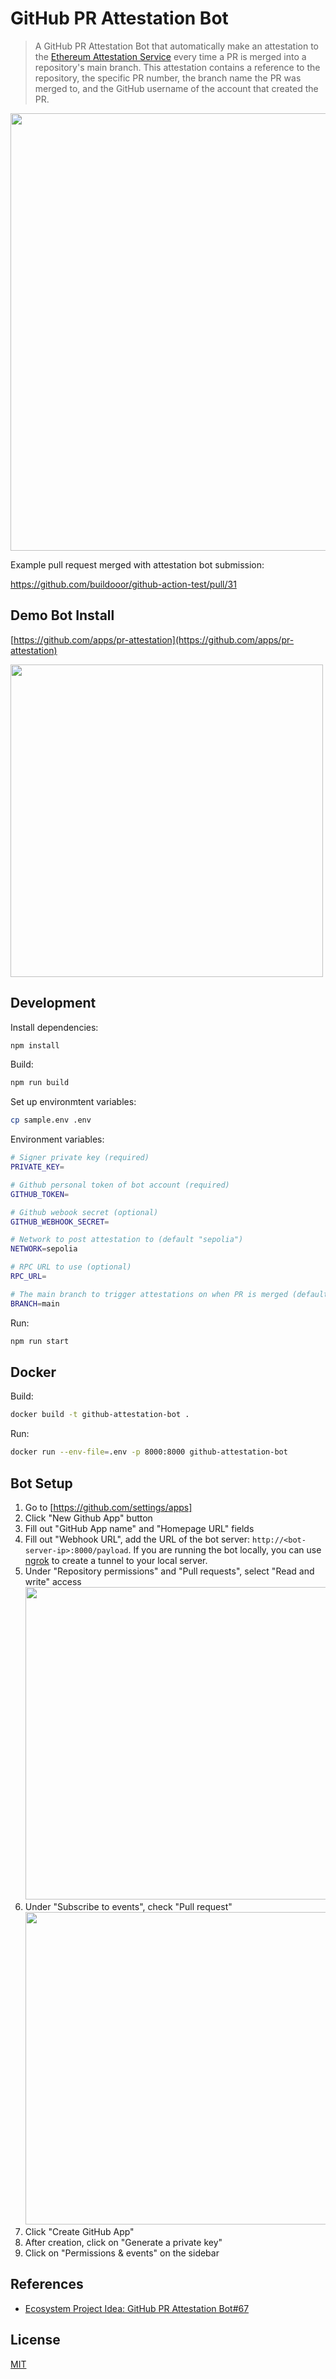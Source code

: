 # GitHub PR Attestation Bot

> A GitHub PR Attestation Bot that automatically make an attestation to the [Ethereum Attestation Service](https://easscan.org/) every time a PR is merged into a repository's main branch. This attestation contains a reference to the repository, the specific PR number, the branch name the PR was merged to, and the GitHub username of the account that created the PR.

<img src="https://user-images.githubusercontent.com/168240/248449700-e2ac0c3e-c5bd-4e24-b29f-2572665fbd03.png" width="700px">

Example pull request merged with attestation bot submission:

https://github.com/buildooor/github-action-test/pull/31

## Demo Bot Install

[https://github.com/apps/pr-attestation](https://github.com/apps/pr-attestation)

<img src="https://user-images.githubusercontent.com/168240/248449531-da08e3d9-2c9b-4bce-afad-4bd696c6ed01.png" width="500px">

## Development

Install dependencies:

```sh
npm install
```

Build:

```sh
npm run build
```

Set up environmtent variables:

```sh
cp sample.env .env
```

Environment variables:

```sh
# Signer private key (required)
PRIVATE_KEY=

# Github personal token of bot account (required)
GITHUB_TOKEN=

# Github webook secret (optional)
GITHUB_WEBHOOK_SECRET=

# Network to post attestation to (default "sepolia")
NETWORK=sepolia

# RPC URL to use (optional)
RPC_URL=

# The main branch to trigger attestations on when PR is merged (default "main")
BRANCH=main
```

Run:

```sh
npm run start
```

## Docker

Build:

```sh
docker build -t github-attestation-bot .
```

Run:

```sh
docker run --env-file=.env -p 8000:8000 github-attestation-bot
```

## Bot Setup

1. Go to [https://github.com/settings/apps]
1. Click "New Github App" button
1. Fill out "GitHub App name" and "Homepage URL" fields
1. Fill out "Webhook URL", add the URL of the bot server: `http://<bot-server-ip>:8000/payload`. If you are running the bot locally, you can use [ngrok](https://ngrok.com/) to create a tunnel to your local server.
1. Under "Repository permissions" and "Pull requests", select "Read and write" access
    <img src="https://user-images.githubusercontent.com/168240/248449094-5d63d232-fb8b-4cda-9e8e-a83440ad8461.png" width="500px">
1. Under "Subscribe to events", check "Pull request"
    <img src="https://user-images.githubusercontent.com/168240/248449340-0e1bd936-2f81-4ca8-a504-0d2faf26863c.png" width="500px">
1. Click "Create GitHub App"
1. After creation, click on "Generate a private key"
1. Click on "Permissions & events" on the sidebar

## References

- [Ecosystem Project Idea: GitHub PR Attestation Bot#67](https://github.com/orgs/ethereum-optimism/projects/31/views/4?pane=issue&itemId=29632592)

## License

[MIT](LICENSE)
